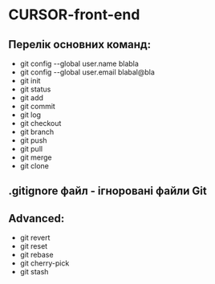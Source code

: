# CURSOR-front-end
## Перелік основних команд: 

- git config --global user.name blabla
- git config --global user.email blabal@bla
- git init
- git status
- git add
- git commit
- git log
- git checkout
- git branch
- git push
- git pull
- git merge
- git clone

## .gitignore файл - ігноровані файли Git

## Advanced:

- git revert
- git reset
- git rebase
- git cherry-pick
- git stash
